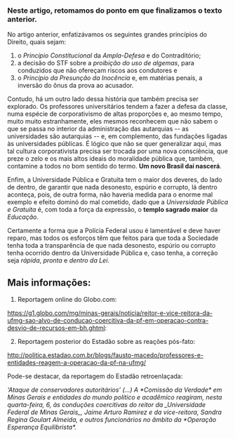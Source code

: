 
### Neste artigo, retomamos do ponto em que finalizamos o texto anterior.

No artigo anterior, enfatizávamos os seguintes grandes princípios do Direito, quais sejam:

1. o *Princípio Constitucional* da _Ampla-Defesa_ e do Contraditório;
2. a decisão do STF sobre a _proibição do uso de algemas_, para conduzidos que não ofereçam riscos aos condutores e
3. o *Princípio da Presunção da Inocência* e, em matérias penais, a inversão do ônus da prova ao acusador.

Contudo, há um outro lado dessa história que também precisa ser explorado.  Os professores universitários tendem a fazer a defesa da classe, numa espécie de corporativismo de altas proporções e, ao mesmo tempo, muito muito estranhamente, eles mesmos reconhecem que não sabem o que se passa no interior da administração das autarquias -- as universidades são autarquias -- e, em complemento, das fundações ligadas às universidades públicas. É lógico que não se quer generalizar aqui, mas tal cultura corporativista precisa ser trocada por uma nova consciência, que preze o zelo e os mais altos ideais do moralidade pública que, também, contamine a todos no bom sentido do termo. __Um novo Brasil daí nascerá__.

Enfim, a Universidade Pública e Gratuita tem o maior dos deveres, do lado de dentro, de garantir que nada desonesto, espúrio e corrupto, lá dentro aconteça, pois, de outra forma, não haveria medida para o enorme mal exemplo e efeito dominó do mal cometido, dado que a *Universidade Pública e Gratuita* é, com toda a força da expressão, o __templo sagrado maior__ da *Educação*.

Certamente a forma que a Polícia Federal usou é lamentável e deve haver reparo, mas todos os esforços têm que feitos para que toda a Sociedade tenha toda a transparência de que nada desonesto, espúrio ou corrupto tenha ocorrido dentro da Universidade Pública e, caso tenha, a correção seja _rápida_, _pronta_ e _dentro da Lei_.


Mais informações:
-----------------

1) Reportagem online do Globo.com:

https://g1.globo.com/mg/minas-gerais/noticia/reitor-e-vice-reitora-da-ufmg-sao-alvo-de-conducao-coercitiva-da-pf-em-operacao-contra-desvio-de-recursos-em-bh.ghtml:


2) Reportagem posterior do Estadão sobre as reações pós-fato:

http://politica.estadao.com.br/blogs/fausto-macedo/professores-e-entidades-reagem-a-operacao-da-pf-na-ufmg/

Pode-se destacar, da reportagem do Estadão retroenlaçada:

<cite>
‘Ataque de conservadores autoritários’ (...) A *Comissão da Verdade* em Minas Gerais e entidades do mundo político e acadêmico reagiram, nesta quarta-feira, 6, às conduções coercitivas do reitor da _Universidade Federal de Minas Gerais_, Jaime Arturo Ramirez e da vice-reitora, Sandra Regina Goulart Almeida, e outros funcionários no âmbito da *Operação Esperança Equilibrista*.
</cite>
